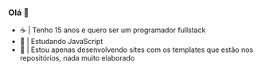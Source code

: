 ### Olá 👋

-  ☕ | Tenho 15 anos e quero ser um programador fullstack
 - 🤘 | Estudando JavaScript
 -  💼 | Estou apenas desenvolvendo sites com os templates que estão nos repositórios, nada muito elaborado
